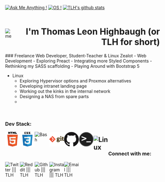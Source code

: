 <!-- List Of Websites-->
[twitter]: https://www.twitter.com/thomashighbaugh
[reddit]: https://www.reddit.com/user/ThomasLeonHighbaugh
[github]: https://www.github.com/Thomashighbaugh
[instagram]: https://www.instagram.com/thomashighbaugh/
[zoho]: mailto:thighbaugh@zoho.com
[bmac]: https://www.buymeacoffee.com/thomashighbaugh
[ko-fi]: https://ko-fi.com/thomashighbaugh
[paypal]: paypal.me/thomasleonhighbaugh
[patreon]: https://www.patreon.com/thomasleonhighbaugh

[![Ask Me Anything !](https://img.shields.io/badge/Ask%20me-anything-1abc9c.svg)](https://github.com/Thomashighbaugh/ama/blob/master/README.md)
[![OS !](https://img.shields.io/badge/OS-Linux-00caff)](https://github.com/Thomashighbaugh/dotfiles)
[![TLH's github stats](https://github-readme-stats.vercel.app/api?username=Thomashighbaugh)](https://github.com/anuraghazra/github-readme-stats)
<div style="width: 100%; display:inline-flex;">
<img style="align-self: center; float:left;" src="https://avatars1.githubusercontent.com/u/32242061?s=60&v=4" alt="me">
<h1 style="float:right; text-align: right;"> I'm Thomas Leon Highbaugh (or TLH for short)</h1></div>
### Freelance Web Developer, Student-Teacher & Linux Zealot
- Web Development
  - Exploring Preact
  - Integrating more Styled Components
  - Rethinking my SASS scaffolding
  - Playing Around with Bootstrap 5 

- Linux 
  - Exploring Hypervisor options and Proxmox alternatives
  - Developing intranet landing page
  - Working out the kinks in the internal network
  - Designing a NAS from spare parts
  - 

<br />

### Dev Stack:
[<img align="left" alt="HTML5" width="48px" src="https://raw.githubusercontent.com/github/explore/80688e429a7d4ef2fca1e82350fe8e3517d3494d/topics/html/html.png" />](https://www.google.com/search?&q=HTML5)
[<img align="left" alt="CSS3" width="48px" src="https://raw.githubusercontent.com/github/explore/80688e429a7d4ef2fca1e82350fe8e3517d3494d/topics/css/css.png" />](https://www.google.com/search?&q=CSS)
[<img align="left" alt="Bash" width="48px" src="https://raw.githubusercontent.com/odb/official-bash-logo/master/assets/Logos/Icons/SVG/128x128.svg" />](https://www.google.com/search?&q=Bash)

[<img align="left" alt="Git" width="48px" src="https://raw.githubusercontent.com/github/explore/80688e429a7d4ef2fca1e82350fe8e3517d3494d/topics/git/git.png" />](https://www.google.com/search?&q=Git)
[<img align="left" alt="GitHub" width="48px" src="https://raw.githubusercontent.com/github/explore/78df643247d429f6cc873026c0622819ad797942/topics/github/github.png" />](https://www.google.com/search?&q=Github)

[<img align="left" alt="Terminal" width="48px" src="https://raw.githubusercontent.com/github/explore/80688e429a7d4ef2fca1e82350fe8e3517d3494d/topics/terminal/terminal.png" />](https://www.google.com/search?&q=command+line+interface)


[<img align="left" alt="Linux" width="48px" src="https://image.flaticon.com/icons/svg/226/226772.svg" />](https://www.google.com/search?&q=Linux)
<br/>
---
### Connect with me:

[<img align="left" alt="Twitter ||| TLH" width="48px" src="https://image.flaticon.com/icons/svg/733/733579.svg" />][twitter]
[<img align="left" alt="Reddit ||| TLH" width="48px" src="https://image.flaticon.com/icons/svg/2111/2111589.svg" />][reddit]
[<img align="left" alt="Github ||| TLH" width="48px" src="https://image.flaticon.com/icons/svg/733/733553.svg" />][github]
[<img align="left" alt="Instagram ||| TLH" width="48px" src="https://image.flaticon.com/icons/svg/733/733558.svg" />][instagram]
[<img align="left" alt="Email ||| TLH" width="48px" src="https://image.flaticon.com/icons/svg/732/732200.svg" />][zoho]
